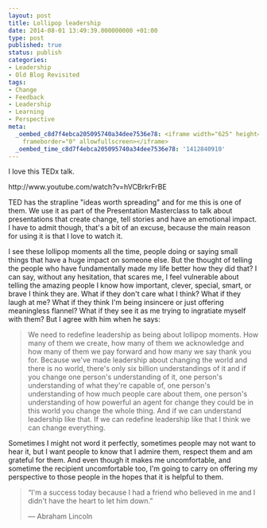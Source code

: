 ```yaml
---
layout: post
title: Lollipop leadership
date: 2014-08-01 13:49:39.000000000 +01:00
type: post
published: true
status: publish
categories:
- Leadership
- Old Blog Revisited
tags:
- Change
- Feedback
- Leadership
- Learning
- Perspective
meta:
  _oembed_c8d7f4ebca205095740a34dee7536e78: <iframe width="625" height="352" src="http://www.youtube.com/embed/hVCBrkrFrBE?feature=oembed"
    frameborder="0" allowfullscreen></iframe>
  _oembed_time_c8d7f4ebca205095740a34dee7536e78: '1412840910'
---
```

<p>I love this TEDx talk.</p>
<p>http://www.youtube.com/watch?v=hVCBrkrFrBE</p>
<p>TED has the strapline "ideas worth spreading" and for me this is one of them. We use it as part of the Presentation Masterclass to talk about presentations that create change, tell stories and have an emotional impact. I have to admit though, that's a bit of an excuse, because the main reason for using it is that I love to watch it.</p>
<p>I see these lollipop moments all the time, people doing or saying small things that have a huge impact on someone else. But the thought of telling the people who have fundamentally made my life better how they did that? I can say, without any hesitation, that scares me, I feel vulnerable about telling the amazing people I know how important, clever, special, smart, or brave I think they are. What if they don't care what I think? What if they laugh at me? What if they think I'm being insincere or just offering meaningless flannel? What if they see it as me trying to ingratiate myself with them? But I agree with him when he says:</p>
<blockquote><p>We need to redefine leadership as being about lollipop moments. How many of them we create, how many of them we acknowledge and how many of them we pay forward and how many we say thank you for. Because we've made leadership about changing the world and there is no world, there's only six billion understandings of it and if you change one person's understanding of it, one person's understanding of what they're capable of, one person's understanding of how much people care about them, one person's understanding of how powerful an agent for change they could be in this world you change the whole thing. And if we can understand leadership like that. If we can redefine leadership like that I think we can change everything.</p></blockquote>
<p>Sometimes I might not word it perfectly, sometimes people may not want to hear it, but I want people to know that I admire them, respect them and am grateful for them. And even though it makes me uncomfortable, and sometime the recipient uncomfortable too, I'm going to carry on offering my perspective to those people in the hopes that it is helpful to them.</p>
<blockquote><p>“I'm a success today because I had a friend who believed in me and I didn't have the heart to let him down.”</p>
<p>― Abraham Lincoln</p></blockquote>
